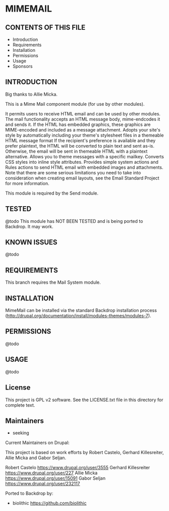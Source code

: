 MIMEMAIL
===========

CONTENTS OF THIS FILE
---------------------

 - Introduction
 - Requirements
 - Installation
 - Permissions
 - Usage
 - Sponsors

INTRODUCTION
------------

Big thanks to Allie Micka.

This is a Mime Mail component module (for use by other modules).

It permits users to receive HTML email and can be used by other modules. The mail functionality accepts an HTML message body, mime-endcodes it and sends it.
If the HTML has embedded graphics, these graphics are MIME-encoded and included as a message attachment.
Adopts your site's style by automatically including your theme's stylesheet files in a themeable HTML message format
If the recipient's preference is available and they prefer plaintext, the HTML will be converted to plain text and sent as-is. Otherwise, the email will be sent in themeable HTML with a plaintext alternative.
Allows you to theme messages with a specific mailkey.
Converts CSS styles into inline style attributes.
Provides simple system actions and Rules actions to send HTML email with embedded images and attachments.
Note that there are some serious limitations you need to take into consideration when creating email layouts, see the Email Standard Project for more information.

This module is required by the Send module.

TESTED
-----

@todo
This module has NOT BEEN TESTED and is being ported to Backdrop.  It may work.

KNOWN ISSUES
---------------------
@todo


REQUIREMENTS
------------

This branch requires the Mail System module.

INSTALLATION
------------

MimeMail can be installed via the standard Backdrop installation process
(http://drupal.org/documentation/install/modules-themes/modules-7).


PERMISSIONS
------------

@todo


USAGE
-----
@todo


License
-------

This project is GPL v2 software. See the LICENSE.txt file in this directory for
complete text.

Maintainers
-----------

- seeking

Current Maintainers on Drupal:

This project is based on work efforts by Robert Castelo, Gerhard Killesreiter, Allie Micka and Gabor Seljan.

Robert Castelo <https://www.drupal.org/user/3555>
Gerhard Killesreiter <https://www.drupal.org/user/227>
Allie Micka <https://www.drupal.org/user/15091>
Gabor Seljan <https://www.drupal.org/user/232117>

Ported to Backdrop by:

 - biolithic <https://github.com/biolithic>
